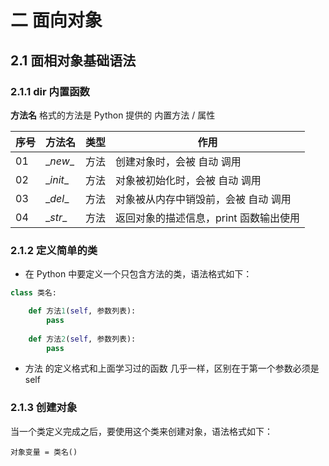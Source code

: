 # 二 面向对象

## 2.1 面相对象基础语法

### 2.1.1 dir 内置函数

__方法名__ 格式的方法是 Python 提供的 内置方法 / 属性


|序号|方法名|类型|作用|
|---|-----|----|---|
|01|\__new__|方法|创建对象时，会被 自动 调用|
|02|\__init__|方法|对象被初始化时，会被 自动 调用|
|03|\__del__|方法|对象被从内存中销毁前，会被 自动 调用|
|04|\__str__|方法|返回对象的描述信息，print 函数输出使用|

### 2.1.2 定义简单的类
* 在 Python 中要定义一个只包含方法的类，语法格式如下：
```python
class 类名:

    def 方法1(self, 参数列表):
        pass
    
    def 方法2(self, 参数列表):
        pass

```
* 方法 的定义格式和上面学习过的函数 几乎一样，区别在于第一个参数必须是 self

### 2.1.3 创建对象
当一个类定义完成之后，要使用这个类来创建对象，语法格式如下：
```
对象变量 = 类名()
```